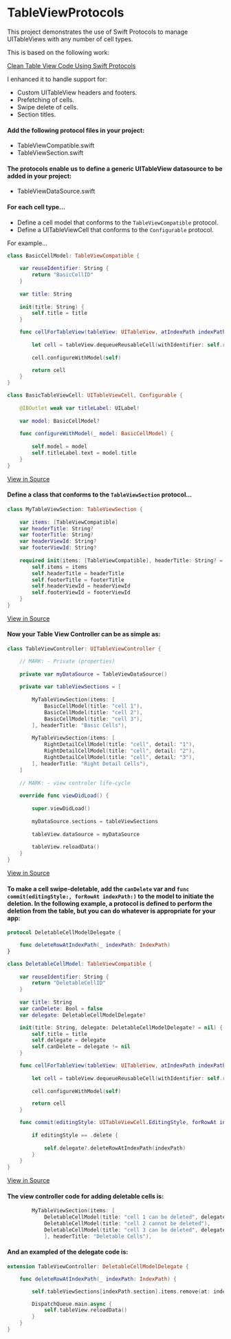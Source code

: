 # TableViewProtocols
This project demonstrates the use of Swift Protocols to manage UITableViews with any number of cell types.

This is based on the following work:

[Clean Table View Code Using Swift Protocols](https://blog.jayway.com/2016/11/15/clean-table-view-code-using-swift-protocols/)

I enhanced it to handle support for:
* Custom UITableView headers and footers.
* Prefetching of cells.
* Swipe delete of cells.
* Section titles.

#### Add the following protocol files in your project:
* TableViewCompatible.swift
* TableViewSection.swift

#### The protocols enable us to define a generic UITableView datasource to be added in your project:
* TableViewDataSource.swift

#### For each cell type...
* Define a cell model that conforms to the `TableViewCompatible` protocol.
* Define a UITableViewCell that conforms to the `Configurable` protocol.

For example...

```swift
class BasicCellModel: TableViewCompatible {
	
	var reuseIdentifier: String {
		return "BasicCellID"
	}
	
	var title: String
	
	init(title: String) {
		self.title = title
	}

	func cellForTableView(tableView: UITableView, atIndexPath indexPath: IndexPath) -> UITableViewCell {
		
		let cell = tableView.dequeueReusableCell(withIdentifier: self.reuseIdentifier, for: indexPath) as! BasicTableViewCell
		
		cell.configureWithModel(self)

		return cell
	}
}

class BasicTableViewCell: UITableViewCell, Configurable {
	
	@IBOutlet weak var titleLabel: UILabel!
	
	var model: BasicCellModel?
	
	func configureWithModel(_ model: BasicCellModel) {
		
		self.model = model
		self.titleLabel.text = model.title
	}
}
```
[View in Source](https://github.com/jackrwright/TableViewProtocols/blob/master/TableViewProtocols/Cells/BasicCell.swift)

#### Define a class that conforms to the `TableViewSection` protocol...
```swift
class MyTableViewSection: TableViewSection {
	
	var items: [TableViewCompatible]
	var headerTitle: String?
	var footerTitle: String?
	var headerViewId: String?
	var footerViewId: String?
	
	required init(items: [TableViewCompatible], headerTitle: String? = nil, footerTitle: String? = nil, headerViewId: String? = nil, footerViewId: String? = nil) {
		self.items = items
		self.headerTitle = headerTitle
		self.footerTitle = footerTitle
		self.headerViewId = headerViewId
		self.footerViewId = footerViewId
	}
}
```
[View in Source](https://github.com/jackrwright/TableViewProtocols/blob/master/TableViewProtocols/MyTableViewSection.swift)

#### Now your Table View Controller can be as simple as:
```swift
class TableViewController: UITableViewController {

	// MARK: - Private (properties)
	
	private var myDataSource = TableViewDataSource()
	
	private var tableViewSections = [
		
		MyTableViewSection(items: [
			BasicCellModel(title: "cell 1"),
			BasicCellModel(title: "cell 2"),
			BasicCellModel(title: "cell 3"),
		], headerTitle: "Basic Cells"),
		
		MyTableViewSection(items: [
			RightDetailCellModel(title: "cell", detail: "1"),
			RightDetailCellModel(title: "cell", detail: "2"),
			RightDetailCellModel(title: "cell", detail: "3"),
		], headerTitle: "Right Detail Cells"),
	]
	
	// MARK: - view controler life-cycle
	
	override func viewDidLoad() {
		
		super.viewDidLoad()
		
		myDataSource.sections = tableViewSections
		
		tableView.dataSource = myDataSource
		
		tableView.reloadData()
	}
}
```
[View in Source](https://github.com/jackrwright/TableViewProtocols/blob/master/TableViewProtocols/TableViewController.swift)

#### To make a cell swipe-deletable, add the `canDelete` var and `func commit(editingStyle:, forRowAt indexPath:)` to the model to initiate the deletion. In the following example, a protocol is defined to perform the deletion from the table, but you can do whatever is appropriate for your app:

```swift
protocol DeletableCellModelDelegate {

	func deleteRowAtIndexPath(_ indexPath: IndexPath)
}

class DeletableCellModel: TableViewCompatible {
	
	var reuseIdentifier: String {
		return "DeletableCellID"
	}
	
	var title: String
	var canDelete: Bool = false
	var delegate: DeletableCellModelDelegate?

	init(title: String, delegate: DeletableCellModelDelegate? = nil) {
		self.title = title
		self.delegate = delegate
		self.canDelete = delegate != nil
	}

	func cellForTableView(tableView: UITableView, atIndexPath indexPath: IndexPath) -> UITableViewCell {
		
		let cell = tableView.dequeueReusableCell(withIdentifier: self.reuseIdentifier, for: indexPath) as! DeletableTableViewCell
		
		cell.configureWithModel(self)

		return cell
	}

	func commit(editingStyle: UITableViewCell.EditingStyle, forRowAt indexPath: IndexPath) {
		
		if editingStyle == .delete {
			
			self.delegate?.deleteRowAtIndexPath(indexPath)
		}
	}
}
```
[View in Source](https://github.com/jackrwright/TableViewProtocols/blob/master/TableViewProtocols/Cells/DeletableCell.swift)

#### The view controller code for adding deletable cells is:

```swift
		MyTableViewSection(items: [
			DeletableCellModel(title: "cell 1 can be deleted", delegate: self),
			DeletableCellModel(title: "cell 2 cannot be deleted"),
			DeletableCellModel(title: "cell 3 can be deleted", delegate: self),
			], headerTitle: "Deletable Cells"),
```

#### And an exampled of the delegate code is:

```swift
extension TableViewController: DeletableCellModelDelegate {

	func deleteRowAtIndexPath(_ indexPath: IndexPath) {

		self.tableViewSections[indexPath.section].items.remove(at: indexPath.row)

		DispatchQueue.main.async {
			self.tableView.reloadData()
		}
	}
}
